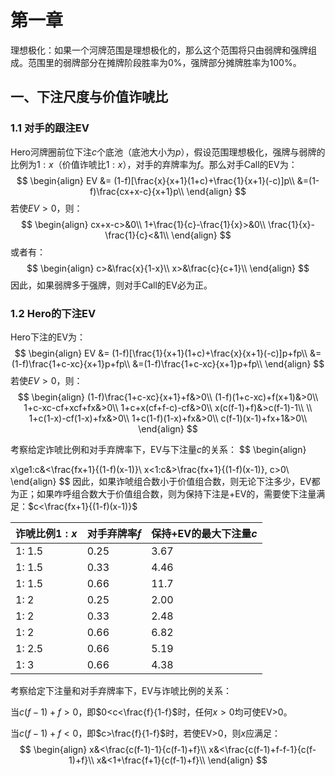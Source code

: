 # 第一章

理想极化：如果一个河牌范围是理想极化的，那么这个范围将只由弱牌和强牌组成。范围里的弱牌部分在摊牌阶段胜率为0%，强牌部分摊牌胜率为100%。

## 一、下注尺度与价值诈唬比

### 1.1 对手的跟注EV

Hero河牌圈前位下注$c$个底池（底池大小为$p$），假设范围理想极化，强牌与弱牌的比例为$1:x$（价值诈唬比$1:x$），对手的弃牌率为$f$。那么对手Call的EV为：
$$
\begin{align}
EV &= (1-f)[\frac{x}{x+1}(1+c)+\frac{1}{x+1}(-c)]p\\
&=(1-f)\frac{cx+x-c}{x+1}p\\
\end{align}
$$
若使$EV>0$，则：
$$
\begin{align}
cx+x-c>&0\\
1+\frac{1}{c}-\frac{1}{x}>&0\\
\frac{1}{x}-\frac{1}{c}<&1\\
\end{align}
$$
或者有：
$$
\begin{align}
c>&\frac{x}{1-x}\\
x>&\frac{c}{c+1}\\
\end{align}
$$
因此，如果弱牌多于强牌，则对手Call的EV必为正。

### 1.2 Hero的下注EV

Hero下注的EV为：
$$
\begin{align}
EV &= (1-f)[\frac{1}{x+1}(1+c)+\frac{x}{x+1}(-c)]p+fp\\
&=(1-f)\frac{1+c-xc}{x+1}p+fp\\
&=(1-f)\frac{1+c-xc}{x+1}p+fp\\
\end{align}
$$
若使$EV>0$，则：
$$
\begin{align}
(1-f)\frac{1+c-xc}{x+1}+f&>0\\
(1-f)(1+c-xc)+f(x+1)&>0\\
1+c-xc-cf+xcf+fx&>0\\
1+c+x(cf+f-c)-cf&>0\\
x(c(f-1)+f)&>c(f-1)-1\\
\\
1+c(1-x)-cf(1-x)+fx&>0\\
1+c(1-f)(1-x)+fx&>0\\
c(f-1)(x-1)+fx+1&>0\\
\end{align}
$$

考察给定诈唬比例和对手弃牌率下，EV与下注量$c$的关系：
$$
\begin{align}

x\ge1:c&<\frac{fx+1}{(1-f)(x-1)}\\
x<1:c&>\frac{fx+1}{(1-f)(x-1)}, c>0\\
\end{align}
$$
因此，如果诈唬组合数小于价值组合数，则无论下注多少，EV都为正；如果咋呼组合数大于价值组合数，则为保持下注是+EV的，需要使下注量满足：$c<\frac{fx+1}{(1-f)(x-1)}$

| 诈唬比例$1:x$ | 对手弃牌率$f$ | 保持+EV的最大下注量$c$ |
| :------------ | ------------- | ---------------------- |
| 1: 1.5        | 0.25          | 3.67                   |
| 1: 1.5        | 0.33          | 4.46                   |
| 1: 1.5        | 0.66          | 11.7                   |
| 1: 2          | 0.25          | 2.00                   |
| 1: 2          | 0.33          | 2.48                   |
| 1: 2          | 0.66          | 6.82                   |
| 1: 2.5        | 0.66          | 5.19                   |
| 1: 3          | 0.66          | 4.38                   |

考察给定下注量和对手弃牌率下，EV与诈唬比例的关系：

当$c(f-1)+f>0$，即$0<c<\frac{f}{1-f}$时，任何$x>0$均可使EV>0。

当$c(f-1)+f<0$，即$c>\frac{f}{1-f}$时，若使EV>0，则$x$应满足：
$$
\begin{align}
x&<\frac{c(f-1)-1}{c(f-1)+f}\\
x&<\frac{c(f-1)+f-f-1}{c(f-1)+f}\\
x&<1+\frac{f+1}{c(f-1)+f}\\
\end{align}
$$


